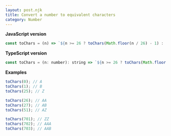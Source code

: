 ```yaml
---
layout: post.njk
title: Convert a number to equivalent characters
category: Number
---
```


**JavaScript version**

```js
const toChars = (n) => `${n >= 26 ? toChars(Math.floor(n / 26) - 1) : ''}${'ABCDEFGHIJKLMNOPQRSTUVWXYZ'[n % 26]}`;
```

**TypeScript version**

```js
const toChars = (n: number): string => `${n >= 26 ? toChars(Math.floor(n / 26) - 1) : ''}${'ABCDEFGHIJKLMNOPQRSTUVWXYZ'[n % 26]}`;
```

**Examples**

```js
toChars(0); // A
toChars(1); // B
toChars(25); // Z

toChars(26); // AA
toChars(27); // AB
toChars(51); // AZ

toChars(701); // ZZ
toChars(702); // AAA
toChars(703); // AAB
```
